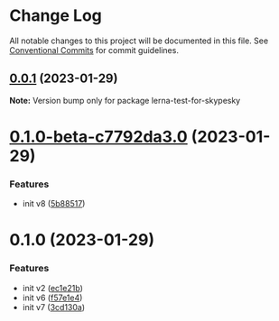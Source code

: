 # Change Log

All notable changes to this project will be documented in this file.
See [Conventional Commits](https://conventionalcommits.org) for commit guidelines.

## [0.0.1](https://github.com/skypesky/lerna-test/compare/lerna-test-for-skypesky@0.1.0-beta-c7792da3.0...lerna-test-for-skypesky@0.0.1) (2023-01-29)

**Note:** Version bump only for package lerna-test-for-skypesky





# [0.1.0-beta-c7792da3.0](https://github.com/skypesky/lerna-test/compare/lerna-test-for-skypesky@0.1.0...lerna-test-for-skypesky@0.1.0-beta-c7792da3.0) (2023-01-29)


### Features

* init v8 ([5b88517](https://github.com/skypesky/lerna-test/commit/5b885178b4135d029c1e9037d06bd0f3fa5729e5))





# 0.1.0 (2023-01-29)


### Features

* init v2 ([ec1e21b](https://github.com/skypesky/lerna-test/commit/ec1e21b8b9f78aa2c38ad7b76b66a02099654cd7))
* init v6 ([f57e1e4](https://github.com/skypesky/lerna-test/commit/f57e1e45044489d6db5f417c1ad45d7d674200d6))
* init v7 ([3cd130a](https://github.com/skypesky/lerna-test/commit/3cd130a2f2ff4f653f9fe8305e54b87218960584))
